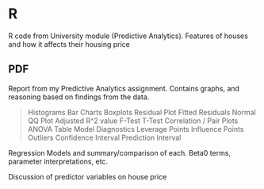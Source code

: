# R
R code from University module (Predictive Analytics). Features of houses and how it affects their housing price

## PDF
Report from my Predictive Analytics assignment. Contains graphs, and reasoning based on findings from the data.
  > Histograms
  > Bar Charts
  > Boxplots
  > Residual Plot
  > Fitted Residuals
  > Normal QQ Plot
  > Adjusted R^2 value
  > F-Test
  > T-Test
  > Correlation / Pair Plots
  > ANOVA Table
  > Model Diagnostics
  > Leverage Points
  > Influence Points
  > Outliers
  > Confidence Interval
  > Prediction Interval
  
  Regression Models and summary/comparison of each. Beta0 terms, parameter interpretations, etc.
  
  Discussion of predictor variables on house price
